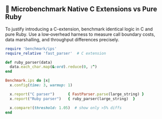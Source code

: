 ## 🔩 Microbenchmark Native C Extensions vs Pure Ruby

To justify introducing a C-extension, benchmark identical logic in C and pure Ruby. Use a low‑overhead harness to measure call boundary costs, data marshalling, and throughput differences precisely.

```ruby
require 'benchmark/ips'
require_relative 'fast_parser'  # C extension

def ruby_parser(data)
  data.each_char.map(&:ord).reduce(0, :^)
end

Benchmark.ips do |x|
  x.config(time: 3, warmup: 1)

  x.report("C parser")      { FastParser.parse(large_string) }
  x.report("Ruby parser")   { ruby_parser(large_string)  }

  x.compare!(threshold: 1.05)  # show only >5% diffs
end
```